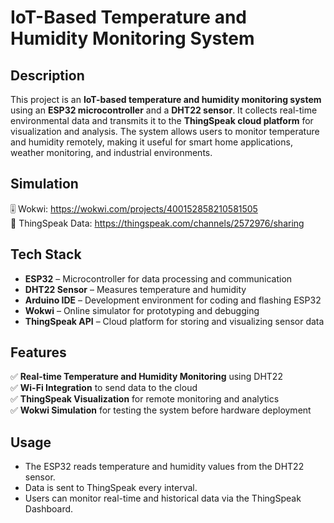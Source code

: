 # IoT-Based Temperature and Humidity Monitoring System

## Description
This project is an **IoT-based temperature and humidity monitoring system** using an **ESP32 microcontroller** and a **DHT22 sensor**. It collects real-time environmental data and transmits it to the **ThingSpeak cloud platform** for visualization and analysis. The system allows users to monitor temperature and humidity remotely, making it useful for smart home applications, weather monitoring, and industrial environments.

## Simulation
🎚️ Wokwi: https://wokwi.com/projects/400152858210581505  
🛜 ThingSpeak Data: https://thingspeak.com/channels/2572976/sharing

## Tech Stack
- **ESP32** – Microcontroller for data processing and communication  
- **DHT22 Sensor** – Measures temperature and humidity  
- **Arduino IDE** – Development environment for coding and flashing ESP32  
- **Wokwi** – Online simulator for prototyping and debugging  
- **ThingSpeak API** – Cloud platform for storing and visualizing sensor data  

## Features
✅ **Real-time Temperature and Humidity Monitoring** using DHT22  
✅ **Wi-Fi Integration** to send data to the cloud  
✅ **ThingSpeak Visualization** for remote monitoring and analytics  
✅ **Wokwi Simulation** for testing the system before hardware deployment  

## Usage
- The ESP32 reads temperature and humidity values from the DHT22 sensor.
- Data is sent to ThingSpeak every interval.
- Users can monitor real-time and historical data via the ThingSpeak Dashboard.
